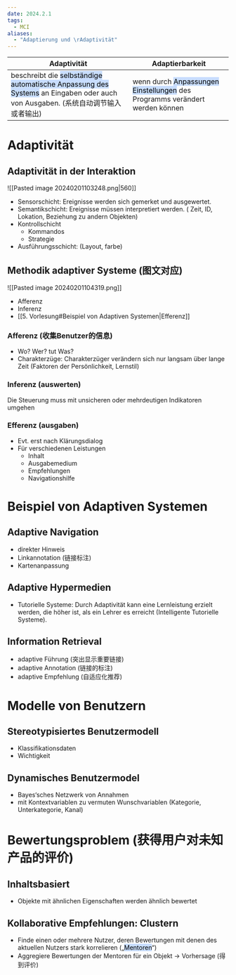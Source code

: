 ```yaml
---
date: 2024.2.1
tags:
  - MCI
aliases:
  - "Adaptierung und \rAdaptivität"
---
```


| Adaptivität                                                                                                                                                               | Adaptierbarkeit                                                                                                        |
| ------------------------------------------------------------------------------------------------------------------------------------------------------------------------- | ---------------------------------------------------------------------------------------------------------------------- |
| beschreibt die <mark style="background: #ADCCFFA6;">selbständige automatische Anpassung des Systems</mark> an Eingaben oder auch von Ausgaben. (系统自动调节输入或者输出) | wenn durch <mark style="background: #ADCCFFA6;">Anpassungen Einstellungen</mark> des Programms verändert werden können |

# Adaptivität

## Adaptivität in der Interaktion

![[Pasted image 20240201103248.png|560]]

- Sensorschicht:  Ereignisse werden sich gemerket und ausgewertet.
- Semantikschicht: Ereignisse müssen interpretiert werden. ( Zeit, ID, Lokation, Beziehung zu andern Objekten)
- Kontrollschicht
	- Kommandos
	- Strategie
- Ausführungsschicht: (Layout, farbe)


## Methodik adaptiver Systeme (图文对应)

![[Pasted image 20240201104319.png]]
- Afferenz
- Inferenz
- [[5. Vorlesung#Beispiel von Adaptiven Systemen|Efferenz]]
### Afferenz (收集Benutzer的信息)
- Wo? Wer? tut Was?
- Charakterzüge: Charakterzüger verändern sich nur langsam über lange Zeit (Faktoren der Persönlichkeit, Lernstil)

### Inferenz (auswerten)
Die Steuerung muss mit unsicheren oder mehrdeutigen Indikatoren umgehen

### Efferenz (ausgaben)
- Evt. erst nach Klärungsdialog
- Für verschiedenen Leistungen
	- Inhalt
	- Ausgabemedium
	- Empfehlungen
	- Navigationshilfe


# Beispiel von Adaptiven Systemen

## Adaptive Navigation

- direkter Hinweis
- Linkannotation (链接标注)
- Kartenanpassung

## Adaptive Hypermedien
- Tutorielle Systeme: Durch Adaptivität kann eine Lernleistung erzielt werden, die höher ist, als ein Lehrer es erreicht (Intelligente Tutorielle Systeme).
## Information Retrieval
- adaptive Führung (突出显示重要链接)
- adaptive Annotation (链接的标注)
- adaptive Empfehlung (自适应化推荐)


# Modelle von Benutzern

## Stereotypisiertes Benutzermodell
- Klassifikationsdaten
- Wichtigkeit


## Dynamisches Benutzermodel

- Bayes‘sches Netzwerk von Annahmen
- mit Kontextvariablen zu vermuten Wunschvariablen (Kategorie, Unterkategorie, Kanal)

# Bewertungsproblem (获得用户对未知产品的评价)


## Inhaltsbasiert

-  Objekte mit ähnlichen Eigenschaften werden ähnlich bewertet 

## Kollaborative Empfehlungen: Clustern

- Finde einen oder mehrere Nutzer, deren Bewertungen mit denen des aktuellen Nutzers stark korrelieren („<mark style="background: #ADCCFFA6;">Mentoren</mark>“)
- Aggregiere Bewertungen der Mentoren für ein Objekt -> Vorhersage (得到评价)